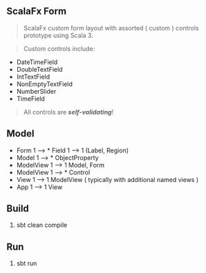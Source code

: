 ScalaFx Form
------------
>ScalaFx custom form layout with assorted ( custom ) controls prototype using Scala 3.

>Custom controls include:
* DateTimeField
* DoubleTextField
* IntTextField
* NonEmptyTextField
* NumberSlider
* TimeField
> All controls are ***self-validating***!

Model
-----
* Form 1 --> * Field 1 --> 1 (Label, Region)
* Model 1 --> * ObjectProperty
* ModelView 1 --> 1 Model, Form
* ModelView 1 --> * Control
* View 1 --> 1 ModelView ( typically with additional named views )
* App 1 --> 1 View

Build
-----
1. sbt clean compile

Run
---
1. sbt run